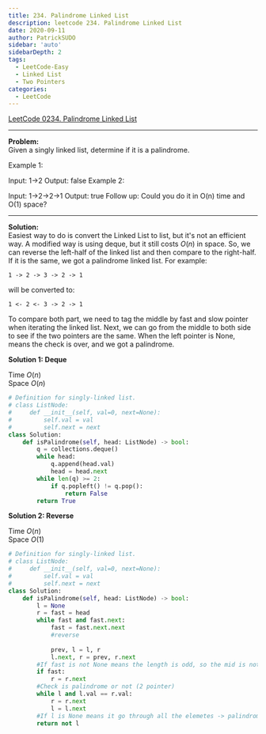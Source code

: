 ```yaml
---
title: 234. Palindrome Linked List
description: leetcode 234. Palindrome Linked List
date: 2020-09-11
author: PatrickSUDO
sidebar: 'auto'
sidebarDepth: 2
tags: 
  - LeetCode-Easy
  - Linked List
  - Two Pointers
categories:
  - LeetCode
---
```

[LeetCode 0234. Palindrome Linked List](https://leetcode.com/problems/palindrome-linked-list/)

---
**Problem:** <br/>
Given a singly linked list, determine if it is a palindrome.

Example 1:

Input: 1->2
Output: false
Example 2:

Input: 1->2->2->1
Output: true
Follow up:
Could you do it in O(n) time and O(1) space?

---
**Solution:** <br/>
Easiest way to do is convert the Linked List to list, but it's not an efficient way. A modified way is using deque, but it still costs $O(n)$ in space. So, we can reverse the left-half of the linked list and then compare to the right-half. If it is the same, we got a palindrome linked list. For example:

```
1 -> 2 -> 3 -> 2 -> 1 
```
will be converted to:

```
1 <- 2 <- 3 -> 2 -> 1 
```

To compare both part, we need to tag the middle by fast and slow pointer when iterating the linked list. Next, we can go from the middle to both side to see if the two pointers are the same. When the left pointer is None, means the check is over, and we got a palindrome. 


**Solution 1: Deque**

Time $O(n)$  <br />
Space $O(n)$


```python 
# Definition for singly-linked list.
# class ListNode:
#     def __init__(self, val=0, next=None):
#         self.val = val
#         self.next = next
class Solution:
    def isPalindrome(self, head: ListNode) -> bool:
        q = collections.deque()
        while head:
            q.append(head.val)
            head = head.next
        while len(q) >= 2:
            if q.popleft() != q.pop():
                return False
        return True
```
**Solution 2: Reverse**

Time $O(n)$  <br />
Space $O(1)$

```python
# Definition for singly-linked list.
# class ListNode:
#     def __init__(self, val=0, next=None):
#         self.val = val
#         self.next = next
class Solution:
    def isPalindrome(self, head: ListNode) -> bool:
        l = None
        r = fast = head
        while fast and fast.next:
            fast = fast.next.next
            #reverse 
            
            prev, l = l, r
            l.next, r = prev, r.next
        #If fast is not None means the length is odd, so the mid is not being compared
        if fast:
            r = r.next
        #Check is palindrome or not (2 pointer)
        while l and l.val == r.val:
            r = r.next
            l = l.next
        #If l is None means it go through all the elemetes -> palindrome
        return not l
```
<Disqus shortname="patricksudo" />




